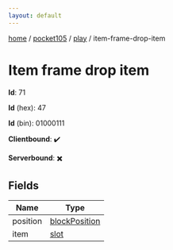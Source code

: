 ```yaml
---
layout: default
---
```


[home](/)  /  [pocket105](/protocol/pocket105)  /  [play](/protocol/pocket105/play)  /  item-frame-drop-item

# Item frame drop item

**Id**: 71

**Id** (hex): 47

**Id** (bin): 01000111

**Clientbound**: ✔️

**Serverbound**: ✖️

## Fields

Name | Type
---|---
position | [blockPosition](/protocol/pocket105/types/block-position)
item | [slot](/protocol/pocket105/types/slot)

